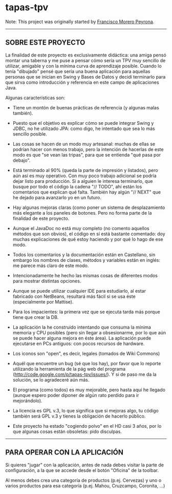 # tapas-tpv

Note: This project was originally started by [Francisco Morero Peyrona](https://gitgub.com/peyrona).

--------------------------------------
   SOBRE ESTE PROYECTO
--------------------------------------

La finalidad de este proyecto es exclusivamente didáctica: una amiga pensó
montar una taberna y me puse a pensar cómo sería un TPV muy sencillo de
utilizar, amigable y con la mínima curva de aprendizaje posible.
Cuando lo tenía "dibujado" pensé que sería una buena aplicación para aquellas
personas que se inician en Swing y Bases de Datos y decidí terminarlo para que
sirva como introducción y referencia en este campo de aplicaciones Java.

Algunas características son:

* Tiene un montón de buenas prácticas de referencia (y algunas malas también).

* Puesto que el objetivo es explicar cómo se puede integrar Swing y JDBC, no he
  utilizado JPA: como digo, he intentado que sea lo más sencillo posible.

* Las cosas se hacen de un modo muy artesanal: muchas de ellas se podrían hacer
  con menos trabajo, pero la intención de hacerlas de este modo es que "se vean
  las tripas", para que se entienda "qué pasa por debajo".

* Está terminado al 90% (queda la parte de impresión y listados), pero aún así
  es muy operativo. Con muy poco trabajo adicional se podría dejar listo para
  producción. Si a alguien le interesa terminarlo, que busque por todo el código
  la cadena "// TODO", ahí están los comentarios que explican qué falta.
  También hay algún "// NEXT" que he dejado para avanzarlo yo en un futuro.

* Hay algunas mejoras claras (como poner un sistema de desplazamiento más
  elegante a los paneles de botones. Pero no forma parte de la finalidad de este
  proyecto.

* Aunque el JavaDoc no está muy completo (no comento aquellos métodos que son
  obvios), el código en sí está bastante comentado: doy muchas explicaciones de
  qué estoy haciendo y por qué lo hago de ese modo.

* Todos los comentarios y la documentación están en Castellano, sin embargo los
  nombres de clases, métodos y variables están en inglés: me parece más claro de
  este modo.

* Intencionadamente he hecho las mismas cosas de diferentes modos para mostrar
  distintas opciones.

* Aunque se puede utilizar cualquier IDE para estudiarlo, al estar fabricado con
  NetBeans, resultará más fácil si se usa éste (especialmente por Mattise).

* Para los impacientes: la primera vez que se ejecuta tarda más porque tiene que
  crear la DB.

* La aplicación la he construido intentando que consuma la mínima memoria y CPU
  posibles (pero sin llegar a obsesionarme, por lo que aún se puede hacer alguna
  mejora en éste área). La aplicación puede ejecutarse en PCs antiguos: con
  pocos recursos de hardware.

* Los iconos son "open", es decir, legales (tomados de Wiki Commons)

* Aquél que encuentre un bug (sé que los hay), por favor que lo reporte
  utilizando la herramienta de la pág web del programa
  (http://code.google.com/p/tapas-tpv/issues/).
  Y si de paso me da la solución, se lo agradeceré aún más.

* El programa (como todos) es muy mejorable, pero hasta aquí he llegado (aunque
  espero poder diponer de algún rato perdido para ir mejorándolo).

* La licencia es GPL v.3, lo que significa que si mejoras algo, tu código
  también será GPL v.3 y tienes la obligación de hacerlo público.

* Este proyecto ha estado "cogiendo polvo" en el HD casi 3 años, por lo que
  algunas cosas están obsoletas: pido disculpas.

--------------------------------------
   PARA OPERAR CON LA APLICACIÓN
--------------------------------------
Si quieres "jugar" con la aplicación, antes de nada debes visitar la parte
de configuración, a la que se accede desde el botón "Oficina" de la toolbar.

Al menos debes crea una categoría de productos (p.ej. Cervezas) y uno o
varios productos para esa categoría (p.ej. Mahou, Cruzcampo, Coronita, ...)
